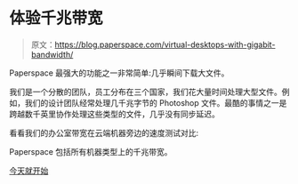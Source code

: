 # 体验千兆带宽

> 原文：<https://blog.paperspace.com/virtual-desktops-with-gigabit-bandwidth/>

Paperspace 最强大的功能之一非常简单:几乎瞬间下载大文件。

我们是一个分散的团队，员工分布在三个国家，我们花大量时间处理大型文件。例如，我们的设计团队经常处理几千兆字节的 Photoshop 文件。最酷的事情之一是跨越数千英里协作处理这些类型的文件，几乎没有同步延迟。

看看我们的办公室带宽在云端机器旁边的速度测试对比:

Paperspace 包括所有机器类型上的千兆带宽。

[今天就开始](https://paperspace.com/pricing)